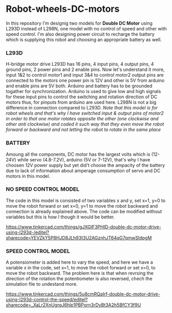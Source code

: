 # Robot-wheels-DC-motors
In this repository I'm designig two models for **Double DC Motor** using L293D instead of L298N, one model with no control of speed and other with speed control. I'm also designing power circuit to recharge the battery which is supplying this robot and choosing an appropriate battery as well.

### **L293D**
H-bridge motor drive L293D has 16 pins, 4 input pins, 4 output pins, 4 ground pins, 2 power pins and 2 enable pins. Now let's understand it more, input 1&2 to control motor1 and input 3&4 to control motor2 output pins are connected to the motors one power pin is 12V and other is 5V from arduino and enable pins are 5V both. Arduino and battery has to be grounded togather for synchronization. Arduino is used to give low and high signals for these input pins to control the switching and rotation direction of DC motors thus, for pinputs from arduino are used here. L298N is not a big difference in connection compared to L293D.
*Note that this model is for robot wheels and that's why I have switched input & output pins of motor2 in order to that one motor rotates opposite the other (one clockwise and other anti clockwise) and coded it such way that they even move the robot forward or backward and not letting the robot to rotate in the same place*

### **BATTERY**
Amoung all the components, DC motor has the largest volts which is (12-24V) while servo (4.8-7.2V), arduino (5V or 7-12V), that's why I have choosen 12V power supply but yet did't choose the ampacity of the battery due to lack of information about amperage consumption of servo and DC motors in this model.

### **NO SPEED CONTROL MODEL**
The code in this model is consisted of two variables x and y, set x=1, y=0 to move the robot forward or set x=0, y=1 to move the robot backward and connection is already explained above. The code can be modified without variables but this is how I though it would be better.

https://www.tinkercad.com/things/gJXGIF3PHID-double-dc-motor-drive-using-l293d-/editel?sharecode=YEVZkY5P8HJD8JLh93t3U2AGznhJT64qG7qmwSldpgM

### **SPEED CONTROL MODEL**
A potensiometer is added here to vary the speed, and here we have a variable x in the code, set x=1, to move the robot forward or set x=0, to move the robot backward. The problem here is that when revrsing the direction of the rotation the potentiometer is also reversed, chech the simulation file to undestand more.

https://www.tinkercad.com/things/5u8cmRQaIrf-double-dc-motor-drive-using-l293d-control-the-speed/editel?sharecode=_XaLr2XnUgrqJ6hlp1PBPorn3rDyBt3A2h5BfCY3f9U


